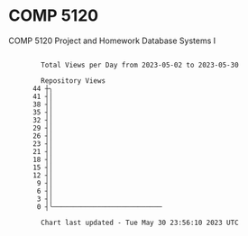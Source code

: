 # COMP 5120
COMP 5120 Project and Homework 
Database Systems I

```

        Total Views per Day from 2023-05-02 to 2023-05-30

        Repository Views
      44 ┼╮
      41 ┤│
      38 ┤│
      35 ┤│
      32 ┤│
      29 ┤│
      26 ┤│
      23 ┤│
      21 ┤│
      18 ┤│
      15 ┤│
      12 ┤│
       9 ┤│
       6 ┤│
       3 ┤│
       0 ┤╰───────────────────────────

        Chart last updated - Tue May 30 23:56:10 2023 UTC
        
```
